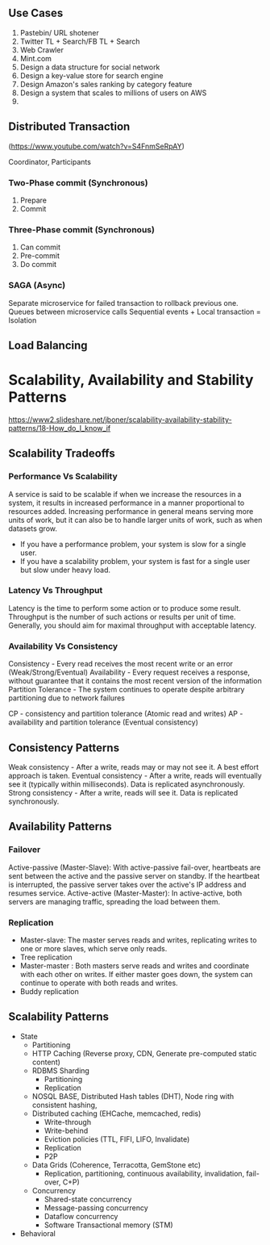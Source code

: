 ## Use Cases
1. Pastebin/ URL shotener
2. Twitter TL + Search/FB TL + Search
3. Web Crawler
4. Mint.com
5. Design a data structure for social network
6. Design a key-value store for search engine
7. Design Amazon's sales ranking by category feature
8. Design a system that scales to millions of users on AWS
9. 
## Distributed Transaction
(https://www.youtube.com/watch?v=S4FnmSeRpAY)  

Coordinator, Participants
### Two-Phase commit (Synchronous)
1. Prepare  
2. Commit  

### Three-Phase commit (Synchronous)
1. Can commit
2. Pre-commit
3. Do commit

### SAGA  (Async)
Separate microservice for failed transaction to rollback previous one.
Queues between microservice calls
Sequential events + Local transaction = Isolation

## Load Balancing

# Scalability, Availability and Stability Patterns
https://www2.slideshare.net/jboner/scalability-availability-stability-patterns/18-How_do_I_know_if

## Scalability Tradeoffs
###  Performance Vs Scalability
A service is said to be scalable if when we increase the resources in a system, it results in increased performance in a manner proportional to resources added. Increasing performance in general means serving more units of work, but it can also be to handle larger units of work, such as when datasets grow.
- If you have a performance problem, your system is slow for a single user.
- If you have a scalability problem, your system is fast for a single user but slow under heavy load.

### Latency Vs Throughput
 Latency is the time to perform some action or to produce some result.
Throughput is the number of such actions or results per unit of time.
Generally, you should aim for maximal throughput with acceptable latency.

### Availability Vs Consistency
Consistency - Every read receives the most recent write or an error (Weak/Strong/Eventual)
Availability - Every request receives a response, without guarantee that it contains the most recent version of the information
Partition Tolerance - The system continues to operate despite arbitrary partitioning due to network failures

CP - consistency and partition tolerance (Atomic read and writes)
AP - availability and partition tolerance   (Eventual consistency)

## Consistency Patterns
Weak consistency - After a write, reads may or may not see it. A best effort approach is taken.
Eventual consistency - After a write, reads will eventually see it (typically within milliseconds). Data is replicated asynchronously.
Strong consistency - After a write, reads will see it. Data is replicated synchronously.

## Availability Patterns
### Failover
Active-passive (Master-Slave): With active-passive fail-over, heartbeats are sent between the active and the passive server on standby. If the heartbeat is interrupted, the passive server takes over the active's IP address and resumes service.
Active-active (Master-Master): In active-active, both servers are managing traffic, spreading the load between them.

### Replication
 - Master-slave: The master serves reads and writes, replicating writes to one or more slaves, which serve only reads. 
 - Tree replication
 - Master-master : Both masters serve reads and writes and coordinate with each other on writes. If either master goes down, the system can continue to operate with both reads and writes.
 - Buddy replication

## Scalability Patterns
 - State
	 - Partitioning
	 - HTTP Caching
		 (Reverse proxy, CDN, Generate pre-computed static content) 
	 - RDBMS Sharding	
		 - Partitioning
		 - Replication
	 - NOSQL
		 BASE, Distributed Hash tables (DHT), Node ring with consistent hashing, 
	 - Distributed caching (EHCache, memcached, redis)
		 - Write-through
		 - Write-behind
		 - Eviction policies (TTL, FIFI, LIFO, Invalidate)
		 - Replication
		 - P2P
	 - Data Grids (Coherence, Terracotta, GemStone etc)
		 - Replication, partitioning, continuous availability, invalidation, fail-over, C+P)
	 - Concurrency
		 - Shared-state concurrency
		 - Message-passing concurrency
		 - Dataflow concurrency
		 - Software Transactional memory (STM)
 - Behavioral
 

<!--stackedit_data:
eyJoaXN0b3J5IjpbLTIyNzUxODY1Nyw5NzQ1NjA1MSwxNTIwNT
cwMTQ1LC0xOTAxMTQzMTIzLDE5Mzg1MjMyMjYsLTk3OTkwNTMz
NCwxODEwNzMyMDY2LC0xNjU1MjY1NjgsLTE2MTcxNjM0ODAsLT
YzNTAzMjI5MywxMjkzNjAzMjUwLDEyNDI1NDYxODIsMTQzMjc0
NDcxMywtMTk2ODc4NTg4MywtMTQ3MzM4ODQ3OCwxNjQ4NDMyNT
U5LC0xMjc0NzY3MDAsLTkzMjAwNzUyLC05ODIwMjc3OTZdfQ==

-->